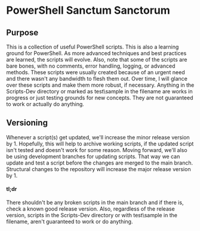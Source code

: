 # PowerShell Sanctum Sanctorum

## Purpose
This is a collection of useful PowerShell scripts. This is also a learning ground for PowerShell. As more advanced techniques and best practices are learned, the scripts will evolve. Also, note that some of the scripts are bare bones, with no comments, error handling, logging, or advanced methods. These scripts were usually created because of an urgent need and there wasn't any bandwidth to flesh them out. Over time, I will glance over these scripts and make them more robust, if necessary. Anything in the Scripts-Dev directory or marked as test\sample in the filename are works in progress or just testing grounds for new concepts. They are not guaranteed to work or actually do anything.

## Versioning
Whenever a script(s) get updated, we'll increase the minor release version by 1. Hopefully, this will help to archive working scripts, if the updated script isn't tested and doesn't work for some reason. Moving forward, we'll also be using development branches for updating scripts. That way we can update and test a script before the changes are merged to the main branch. Structural changes to the repository will increase the major release version by 1.

#### tl;dr
There shouldn't be any broken scripts in the main branch and if there is, check a known good release version. Also, regardless of the release version, scripts in the Scripts-Dev directory or with test\sample in the filename, aren't guaranteed to work or do anything.
